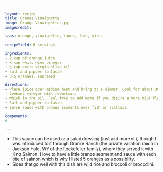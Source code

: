 ```yaml
---

layout: recipe
title: Orange Vinaigrette
image: Orange-Vinaigrette.jpg
imagecredit:

tags: orange, vinaigrette, sauce, fish, misc. 

recipeYield: 6 servings

ingredients: 
- 2 cup of orange juice
- ⅓ cup white wine vinegar
- ¼ cup extra virgin olive oil
- salt and pepper to taste
- 3-5 oranges, supremed

directions:
- Place juice over medium heat and bring to a simmer. Cook for about 30 minutes or until reduced to about ¾ cup. 
- Combine vinegar with reduction. 
- Whisk in the oil. Feel free to add more if you desire a more mild flavor.
- Salt and pepper to taste.
- Serve sauce with orange segments over fish or scallops. 

components:
# - 

--- 
```

- This sauce can be used as a salad dressing (just add more oil), though I was introduced to it through Granite Ranch (the private vacation ranch in Jackson Hole, WY of the Rockefeller family), where they served it with King Salmon. I love to have a little orange segment and sauce with each bite of salmon which is why I listed 5 oranges as a possibility. 
- Sides that go well with this dish are wild rice and broccoli or broccolini. 
